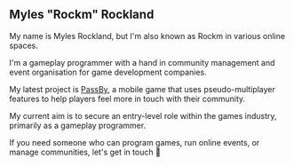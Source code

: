 <!--
**myles-rockland/myles-rockland** is a ✨ _special_ ✨ repository because its `README.md` (this file) appears on your GitHub profile.

Here are some ideas to get you started:

- 🔭 I’m currently working on ...
- 🌱 I’m currently learning ...
- 👯 I’m looking to collaborate on ...
- 🤔 I’m looking for help with ...
- 💬 Ask me about ...
- 📫 How to reach me: ...
- 😄 Pronouns: ...
- ⚡ Fun fact: ...
-->
## Myles "Rockm" Rockland

My name is Myles Rockland, but I'm also known as Rockm in various online spaces.

I'm a gameplay programmer with a hand in community management and event organisation for game development companies.

My latest project is [PassBy](https://github.com/myles-rockland/passby), a mobile game that uses pseudo-multiplayer features to help players feel more in touch with their community.

My current aim is to secure an entry-level role within the games industry, primarily as a gameplay programmer.

If you need someone who can program games, run online events, or manage communities, let's get in touch 🙂
